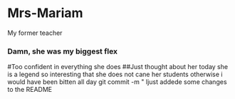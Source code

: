 
# Mrs-Mariam
My former teacher
### Damn, she was my biggest flex
#Too confident in everything she does
##Just thought about her today she is a legend
so interesting that she does not cane her students otherwise i would have been bitten all day
git commit -m " Ijust addede some changes to the README 
